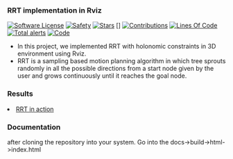 ### RRT implementation in Rviz

[![Software License](https://img.shields.io/badge/license-MIT-brightgreen.svg)](LICENSE) [![Safety](https://img.shields.io/badge/safety-secure-brightgreen.svg)](https://app.gitguardian.com) [![Stars](https://img.shields.io/github/stars/addy1997/Kinodynamic-Fast_RRT-ROS.svg?style=flat&label=Star&maxAge=86400)](STARS) []
[![Contributions](https://img.shields.io/github/commit-activity/m/addy1997/Kinodynamic-Fast_RRT-ROS.svg?color=%09%2346c018)](https://github.com/addy1997/Kinodynamic-Fast_RRT-ROS/graphs/commit-activity) [![Lines Of Code](https://tokei.rs/b1/github/addy1997/Kinodynamic-Fast_RRT-ROS?category=code)](https://github.com/addy1997/Kinodynamic-Fast_RRT-ROS) [![Total alerts](https://img.shields.io/lgtm/alerts/g/addy1997/Kinodynamic-Fast_RRT-ROS.svg?logo=lgtm&logoWidth=18)](https://lgtm.com/projects/g/addy1997/Kinodynamic-Fast_RRT-ROS/alerts/) [![Code](https://img.shields.io/badge/code%20style-black-000000.svg)](https://github.com/ambv/black) 

<ul> 
  
<li>In this project, we implemented RRT with holonomic constraints in 3D environment using Rviz. </li>
<li>RRT is a sampling based motion planning algorithm in which tree sprouts randomly in all the possible directions from a start node given by the user and grows continuously until it reaches the goal node. </li>

</ul>

### Results

<li> <a href = "https://www.youtube.com/watch?v=y9wn1XM037M"> RRT in action </a> </li>

### Documentation

after cloning the repository into your system.
Go into the docs->build->html->index.html


